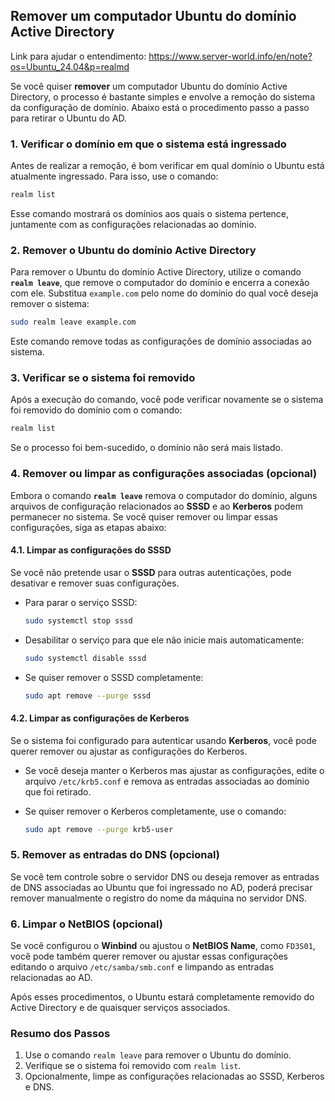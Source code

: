 ## **Remover** um computador Ubuntu do domínio Active Directory

Link para ajudar o entendimento: https://www.server-world.info/en/note?os=Ubuntu_24.04&p=realmd

Se você quiser **remover** um computador Ubuntu do domínio Active Directory, o processo é bastante simples e envolve a remoção do sistema da configuração de domínio. Abaixo está o procedimento passo a passo para retirar o Ubuntu do AD.

### 1. Verificar o domínio em que o sistema está ingressado
Antes de realizar a remoção, é bom verificar em qual domínio o  Ubuntu está atualmente ingressado. Para isso, use o comando:

```bash
realm list
```

Esse comando mostrará os domínios aos quais o sistema pertence, juntamente com as configurações relacionadas ao domínio.

### 2. Remover o Ubuntu do domínio Active Directory
Para remover o Ubuntu do domínio Active Directory, utilize o comando **`realm leave`**, que remove o computador do domínio e encerra a conexão com ele. Substitua `example.com` pelo nome do domínio do qual você deseja remover o sistema:

```bash
sudo realm leave example.com
```

Este comando remove todas as configurações de domínio associadas ao sistema.

### 3. Verificar se o sistema foi removido
Após a execução do comando, você pode verificar novamente se o sistema foi removido do domínio com o comando:

```bash
realm list
```

Se o processo foi bem-sucedido, o domínio não será mais listado.

### 4. Remover ou limpar as configurações associadas (opcional)
Embora o comando **`realm leave`** remova o computador do domínio, alguns arquivos de configuração relacionados ao **SSSD** e ao **Kerberos** podem permanecer no sistema. Se você quiser remover ou limpar essas configurações, siga as etapas abaixo:

#### 4.1. Limpar as configurações do SSSD
Se você não pretende usar o **SSSD** para outras autenticações, pode desativar e remover suas configurações.

- Para parar o serviço SSSD:

  ```bash
  sudo systemctl stop sssd
  ```

- Desabilitar o serviço para que ele não inicie mais automaticamente:

  ```bash
  sudo systemctl disable sssd
  ```

- Se quiser remover o SSSD completamente:

  ```bash
  sudo apt remove --purge sssd
  ```

#### 4.2. Limpar as configurações de Kerberos
Se o sistema foi configurado para autenticar usando **Kerberos**, você pode querer remover ou ajustar as configurações do Kerberos.

- Se você deseja manter o Kerberos mas ajustar as configurações, edite o arquivo `/etc/krb5.conf` e remova as entradas associadas ao domínio que foi retirado.

- Se quiser remover o Kerberos completamente, use o comando:

  ```bash
  sudo apt remove --purge krb5-user
  ```

### 5. Remover as entradas do DNS (opcional)
Se você tem controle sobre o servidor DNS ou deseja remover as entradas de DNS associadas ao Ubuntu que foi ingressado no AD, poderá precisar remover manualmente o registro do nome da máquina no servidor DNS.

### 6. Limpar o NetBIOS (opcional)
Se você configurou o **Winbind** ou ajustou o **NetBIOS Name**, como `FD3S01`, você pode também querer remover ou ajustar essas configurações editando o arquivo `/etc/samba/smb.conf` e limpando as entradas relacionadas ao AD.

Após esses procedimentos, o Ubuntu estará completamente removido do Active Directory e de quaisquer serviços associados.

### Resumo dos Passos
1. Use o comando `realm leave` para remover o Ubuntu do domínio.
2. Verifique se o sistema foi removido com `realm list`.
3. Opcionalmente, limpe as configurações relacionadas ao SSSD, Kerberos e DNS.

